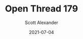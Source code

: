 ---
layout: podcast
title: "Open Thread 179"
author: Scott Alexander
description: https://astralcodexten.substack.com/p/open-thread-179
date: 2021-07-04
length: 457347
duration: 114
guid: open-thread-179
---